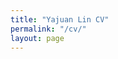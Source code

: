 ```yaml
---
title: "Yajuan Lin CV"
permalink: "/cv/"
layout: page
---
```


<object data="YLin_CV_Aug2022.pdf" width="1000" height="1000" type='application/pdf'></object>

